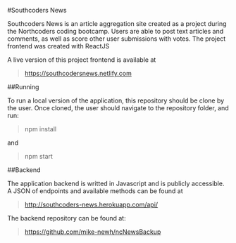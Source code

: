 #Southcoders News

Southcoders News is an article aggregation site created as a project during the Northcoders coding bootcamp. Users are able to post text articles and comments, as well as score other user submissions with votes. The project frontend was created with ReactJS

A live version of this project frontend is available at 
> https://southcodersnews.netlify.com



##Running

To run a local version of the application, this repository should be clone by the user. 
Once cloned, the user should navigate to the repository folder, and run:
>npm install

and

>npm start

##Backend

The application backend is writted in Javascript and is publicly accessible. A JSON of endpoints and available methods can be found at 
> http://southcoders-news.herokuapp.com/api/

The backend repository can be found at:
> https://github.com/mike-newh/ncNewsBackup
